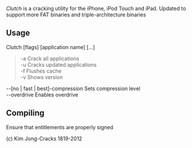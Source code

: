 *Clutch* is a cracking utility for the iPhone, iPod Touch and iPad.
Updated to support more FAT binaries and triple-architecture binaries

Usage
------------
Clutch [flags] [application name] [...]

> -a      Crack all applications<br />
> -u      Cracks updated applications<br />
> -f      Flushes cache<br />
> -v      Shows version<br />

--[no | fast | best]-compression      Sets compression level<br />
--overdrive     Enables overdrive

Compiling
------------
Ensure that entitlements are properly signed


(c) Kim Jong-Cracks 1819-2012


